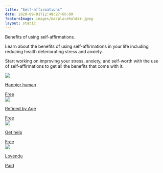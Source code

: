 ```yaml
---
title: "Self-affirmations"
date: 2020-09-01T12:49:27+06:00
featureImage: images/ma/placeholder.jpeg
layout: static
---
```


Benefits of using self-affirmations.

Learn about the benefits of using self-affirmations in your life including reducing health deteriorating stress and anxiety.

Start working on improving your stress, anxiety, and self-worth with the use of self-affirmations to get all the benefits that come with it.

<a class="ma-link" href="https://www.happierhuman.com/benefits-affirmations/"><div class="ma-card"><div class="ma-icon"><img src ="/images/icon-check.png"/></div><div class="ma-name"><p>Happier human</p></div><div class="ma-paid-text"><span>Free</span></div></div></a><a class="ma-link" href="https://refinedbyage.com/2019/12/17/7-affirmations-for-positive-aging/"><div class="ma-card"><div class="ma-icon"><img src ="/images/icon-check.png"/></div><div class="ma-name"><p>Refined by Age</p></div><div class="ma-paid-text"><span>Free</span></div></div></a><a class="ma-link" href="https://www.betterup.com/blog/positive-affirmations"><div class="ma-card"><div class="ma-icon"><img src ="/images/icon-check.png"/></div><div class="ma-name"><p>Get help</p></div><div class="ma-paid-text"><span>Free</span></div></div></a><a class="ma-link" href="https://www.awin1.com/cread.php?awinmid=25994&awinaffid=1198638&ued=https%3A%2F%2Flovendu.co.uk%2F"><div class="ma-card"><div class="ma-icon"><img src ="/images/icon-pound.png"/></div><div class="ma-name"><p>Lovendu</p></div><div class="ma-paid-text"><span>Paid</span></div></div></a>  

<br/><br/>






